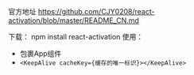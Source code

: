 官方地址 https://github.com/CJY0208/react-activation/blob/master/README_CN.md

下载： npm install react-activation
使用：
+ <AliveScope></AliveScope>包裹App组件
+ ``<KeepAlive cacheKey={缓存的唯一标识}></KeepAlive>``
         